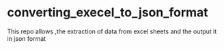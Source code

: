 # converting_execel_to_json_format
This repo allows ,the extraction of data from excel sheets  and the output it in json format 
